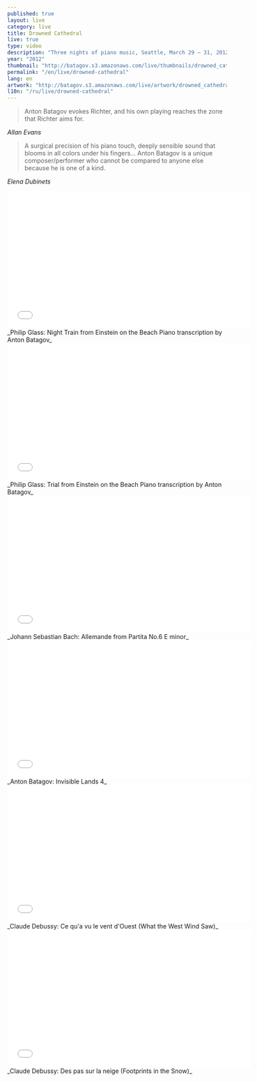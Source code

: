 ```yaml
---
published: true
layout: live
category: live
title: Drowned Cathedral
live: true
type: video
description: "Three nights of piano music, Seattle, March 29 – 31, 2012"
year: "2012"
thumbnail: "http://batagov.s3.amazonaws.com/live/thumbnails/drowned_cathedral_thumb.jpg"
permalink: "/en/live/drowned-cathedral"
lang: en
artwork: "http://batagov.s3.amazonaws.com/live/artwork/drowned_cathedral.jpg"
l10n: "/ru/live/drowned-cathedral"
---
```


> Anton Batagov evokes Richter, and his own playing reaches the zone that Richter aims for.

_Allan Evans_

> A surgical precision of his piano touch, deeply sensible sound that blooms in all colors under his fingers… Anton Batagov is a unique composer/performer who cannot be compared to anyone else because he is one of a kind.

_Elena Dubinets_

<iframe id="night-train" width="560" height="315" src="//www.youtube.com/embed/wI974tzStfU" frameborder="0" allowfullscreen></iframe>
_Philip Glass: Night Train from Einstein on the Beach  
Piano transcription by Anton Batagov_

<iframe id="trial" width="560" height="315" src="//www.youtube.com/embed/ZOvlPvXXggs" frameborder="0" allowfullscreen></iframe>
_Philip Glass: Trial from Einstein on the Beach  
Piano transcription by Anton Batagov_

<iframe id="allemande" width="560" height="315" src="//www.youtube.com/embed/CNbdgfAor88" frameborder="0" allowfullscreen></iframe>
_Johann Sebastian Bach: Allemande from Partita No.6 E minor_  

<iframe id="invisible-lands" width="560" height="315" src="//www.youtube.com/embed/q-nFEbIM4Ds" frameborder="0" allowfullscreen></iframe>
_Anton Batagov: Invisible Lands 4_

<iframe id="west-wind" width="560" height="315" src="//www.youtube.com/embed/oiPJOjhREyk" frameborder="0" allowfullscreen></iframe>
_Claude Debussy: Ce qu'a vu le vent d'Ouest (What the West Wind Saw)_  

<iframe id="footprints" width="560" height="315" src="//www.youtube.com/embed/mCXVQtKG8to" frameborder="0" allowfullscreen></iframe>
_Claude Debussy: Des pas sur la neige (Footprints in the Snow)_